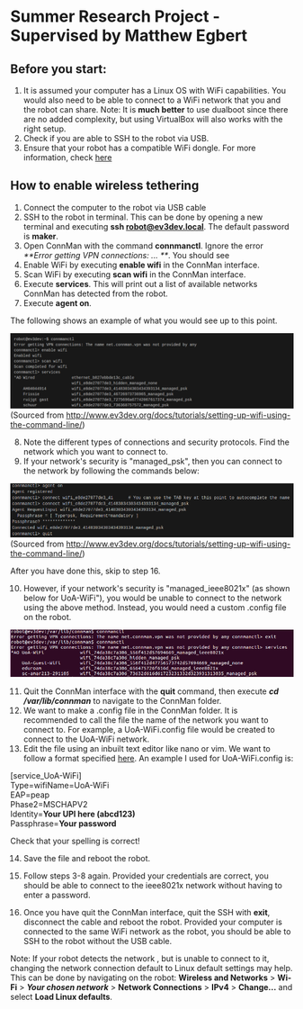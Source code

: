 # Summer Research Project - Supervised by Matthew Egbert

## Before you start:
1. It is assumed your computer has a Linux OS with WiFi capabilities. You would also need to be able to connect to a WiFi network that you and the robot can share.
Note: It is **much better** to use dualboot since there are no added complexity, but using VirtualBox will also works with the right setup.
2. Check if you are able to SSH to the robot via USB.
3. Ensure that your robot has a compatible WiFi dongle. For more information, check [here](https://github.com/ev3dev/ev3dev/wiki/USB-Wi-Fi-Dongles)

## How to enable wireless tethering
1. Connect the computer to the robot via USB cable
2. SSH to the robot in terminal. This can be done by opening a new terminal and executing **ssh robot@ev3dev.local**. The default password is **maker**.
3. Open ConnMan with the command **connmanctl**. Ignore the error _**Error getting VPN connections: ... **_. You should see 
4. Enable WiFi by executing **enable wifi** in the ConnMan interface.
5. Scan WiFi by executing **scan wifi** in the ConnMan interface.
6. Execute **services**. This will print out a list of available networks ConnMan has detected from the robot.
7. Execute **agent on**.

The following shows an example of what you would see up to this point.

![Steps 3-7](connman1.png)
(Sourced from http://www.ev3dev.org/docs/tutorials/setting-up-wifi-using-the-command-line/)

8. Note the different types of connections and security protocols. Find the network which you want to connect to.
9. If your network's security is "managed_psk", then you can connect to the network by following the commands below:

![Managed PSK](connman2.png)
(Sourced from http://www.ev3dev.org/docs/tutorials/setting-up-wifi-using-the-command-line/)

After you have done this, skip to step 16.

10. However, if your network's security is "managed_ieee8021x" (as shown below for UoA-WiFi"), you would be unable to connect to the network using the above method. Instead, you would need a custom .config file on the robot.

![IEEE8021x](connman3.png)
    
11. Quit the ConnMan interface with the **quit** command, then execute _**cd /var/lib/connman**_ to navigate to the ConnMan folder.
12. We want to make a .config file in the ConnMan folder. It is recommended to call the file the name of the network you want to connect to. For example, a UoA-WiFi.config file would be created to connect to the UoA-WiFi network.
13. Edit the file using an inbuilt text editor like nano or vim. We want to follow a format specified [here](http://www.erdahl.io/2016/05/connecting-to-ieee8021x-network-with.html). An example I used for UoA-WiFi.config is:


[service_UoA-WiFi]\
Type=wifiName=UoA-WiFi\
EAP=peap\
Phase2=MSCHAPV2\
Identity=**Your UPI here (abcd123)**\
Passphrase=**Your password**


Check that your spelling is correct!

14. Save the file and reboot the robot.
15. Follow steps 3-8 again. Provided your credentials are correct, you should be able to connect to the ieee8021x network without having to enter a password.

16. Once you have quit the ConnMan interface, quit the SSH with **exit**, disconnect the cable and reboot the robot. Provided your computer is connected to the same WiFi network as the robot, you should be able to SSH to the robot without the USB cable.

Note: If your robot detects the network , but is unable to connect to it, changing the network connection default to Linux default settings may help. This can be done by navigating on the robot:
**Wireless and Networks** > **Wi-Fi** > _**Your chosen network**_ > **Network Connections** > **IPv4** > **Change...** and select **Load Linux defaults**.
